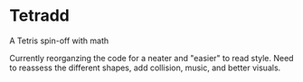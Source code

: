 # Tetradd
A Tetris spin-off with math

Currently reorganzing the code for a neater and "easier" to read style. 
Need to reassess the different shapes, add collision, music, and better visuals.  
